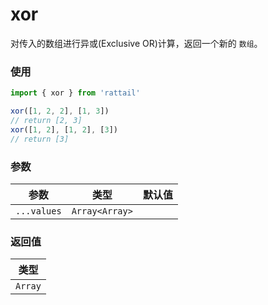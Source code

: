 # xor

对传入的数组进行异或(Exclusive OR)计算，返回一个新的 `数组`。

### 使用

```ts
import { xor } from 'rattail'

xor([1, 2, 2], [1, 3])
// return [2, 3]
xor([1, 2], [1, 2], [3])
// return [3]
```

### 参数

| 参数        | 类型           | 默认值 |
| ----------- | -------------- | ------ |
| `...values` | `Array<Array>` |        |

### 返回值

| 类型    |
| ------- |
| `Array` |
